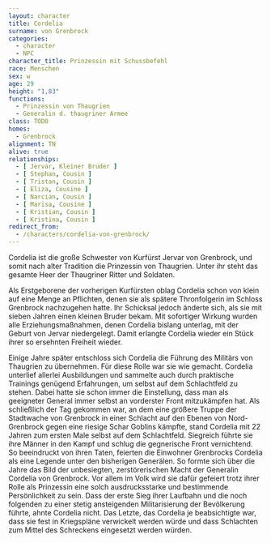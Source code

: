 ```yaml
---
layout: character
title: Cordelia
surname: von Grenbrock
categories:
  - character
  - NPC
character_title: Prinzessin mit Schussbefehl
race: Menschen
sex: w
age: 29
height: "1,83"
functions:
  - Prinzessin von Thaugrien
  - Generalin d. thaugriner Armee
class: TODO
homes:
  - Grenbrock
alignment: TN
alive: true
relationships:
  - [ Jervar, Kleiner Bruder ]
  - [ Stephan, Cousin ]
  - [ Tristan, Cousin ]
  - [ Eliza, Cousine ]
  - [ Narcian, Cousin ]
  - [ Marisa, Cousine ]
  - [ Kristian, Cousin ]
  - [ Kristina, Cousin ]
redirect_from:
  - /characters/cordelia-von-grenbrock/
---
```


Cordelia ist die große Schwester von Kurfürst Jervar von Grenbrock, und somit nach alter Tradition die Prinzessin von
Thaugrien. Unter ihr steht das gesamte Heer der Thaugriner Ritter und Soldaten.

Als Erstgeborene der vorherigen Kurfürsten oblag Cordelia schon von klein auf eine Menge an Pflichten, denen sie als
spätere Thronfolgerin im Schloss Grenbrock nachzugehen hatte. Ihr Schicksal jedoch änderte sich, als sie mit sieben
Jahren einen kleinen Bruder bekam. Mit sofortiger Wirkung wurden alle Erziehungsmaßnahmen, denen Cordelia bislang
unterlag, mit der Geburt von Jervar niedergelegt. Damit erlangte Cordelia wieder ein Stück ihrer so ersehnten Freiheit
wieder.

Einige Jahre später entschloss sich Cordelia die Führung des Militärs von Thaugrien zu übernehmen. Für diese Rolle war
sie wie gemacht. Cordelia unterlief allerlei Ausbildungen und sammelte auch durch praktische Trainings genügend
Erfahrungen, um selbst auf dem Schlachtfeld zu stehen. Dabei hatte sie schon immer die Einstellung, dass man als
geeigneter General immer selbst an vorderster Front mitzukämpfen hat. Als schließlich der Tag gekommen war, an dem eine
größere Truppe der Stadtwache von Grenbrock in einer Schlacht auf den Ebenen von Nord-Grenbrock gegen eine riesige Schar
Goblins kämpfte, stand Cordelia mit 22 Jahren zum ersten Male selbst auf dem Schlachtfeld. Siegreich führte sie ihre
Männer in den Kampf und schlug die gegnerische Front vernichtend. So beeindruckt von ihren Taten, feierten die Einwohner
Grenbrocks Cordelia als eine Legende unter den bisherigen Generälen. So formte sich über die Jahre das Bild der
unbesiegten, zerstörerischen Macht der Generalin Cordelia von Grenbrock. Vor allem im Volk wird sie dafür gefeiert trotz
ihrer Rolle als Prinzessin eine solch ausdrucksstarke und bestimmende Persönlichkeit zu sein. Dass der erste Sieg ihrer
Laufbahn und die noch folgenden zu einer stetig ansteigenden Militarisierung der Bevölkerung führte, ahnte Cordelia
nicht. Das Letzte, das Cordelia je beabsichtigte war, dass sie fest in Kriegspläne verwickelt werden würde und dass
Schlachten zum Mittel des Schreckens eingesetzt werden würden.